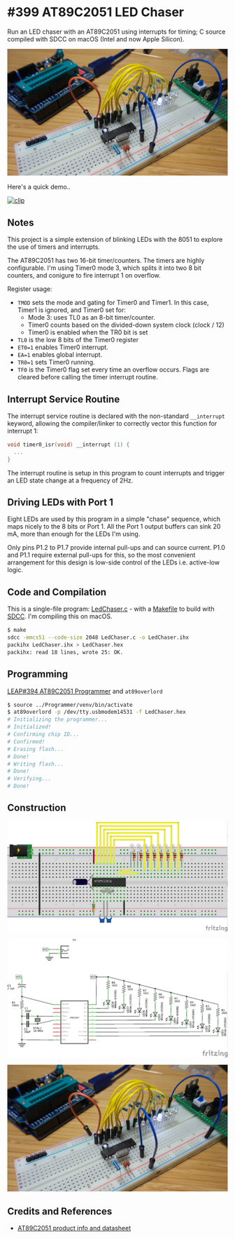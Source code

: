 # #399 AT89C2051 LED Chaser

Run an LED chaser with an AT89C2051 using interrupts for timing; C source compiled with SDCC on macOS (Intel and now Apple Silicon).

![Build](./assets/LedChaser_build.jpg?raw=true)

Here's a quick demo..

[![clip](https://img.youtube.com/vi/OgvEktRaQ-w/0.jpg)](https://www.youtube.com/watch?v=OgvEktRaQ-w)

## Notes

This project is a simple extension of blinking LEDs with the 8051 to explore the use of timers and interrupts.

The AT89C2051 has two 16-bit timer/counters.
The timers are highly configurable. I'm using Timer0 mode 3, which splits it into two 8 bit counters,
and conigure to fire interrupt 1 on overflow.

Register usage:

* `TMOD` sets the mode and gating for Timer0 and Timer1. In this case, Timer1 is ignored, and Timer0 set for:
    * Mode 3: uses TL0 as an 8-bit timer/counter.
    * Timer0 counts based on the divided-down system clock (clock / 12)
    * Timer0 is enabled when the TR0 bit is set
* `TL0` is the low 8 bits of the Timer0 register
* `ET0=1` enables Timer0 interrupt.
* `EA=1`  enables global interrupt.
* `TR0=1` sets Timer0 running.
* `TF0` is the Timer0 flag set every time an overflow occurs. Flags are cleared before calling the timer interrupt routine.

## Interrupt Service Routine

The interrupt service routine is declared with the non-standard `__interrupt` keyword,
allowing the compiler/linker to correctly vector this function for interrupt 1:

```c
void timer0_isr(void) __interrupt (1) {
  ...
}
```

The interrupt routine is setup in this program to count interrupts and trigger an LED state change at a frequency of 2Hz.

## Driving LEDs with Port 1

Eight LEDs are used by this program in a simple "chase" sequence, which maps nicely to the 8 bits or Port 1.
All the Port 1 output buffers can sink 20 mA, more than enough for the LEDs I'm using.

Only pins P1.2 to P1.7 provide internal pull-ups and can source current. P1.0 and P1.1 require external pull-ups for this,
so the most convenient arrangement for this design is low-side control of the LEDs i.e. active-low logic.

## Code and Compilation

This is a single-file program: [LedChaser.c](./LedChaser.c) - with a [Makefile](./Makefile) to build with
[SDCC](https://sdcc.sourceforge.net). I'm compiling this on macOS.

```sh
$ make
sdcc -mmcs51 --code-size 2048 LedChaser.c -o LedChaser.ihx
packihx LedChaser.ihx > LedChaser.hex
packihx: read 18 lines, wrote 25: OK.
```

## Programming

[LEAP#394 AT89C2051 Programmer](../Programmer) and `at89overlord`

```sh
$ source ../Programmer/venv/bin/activate
$ at89overlord -p /dev/tty.usbmodem14531 -f LedChaser.hex
# Initializing the programmer...
# Initialized!
# Confirming chip ID...
# Confirmed!
# Erasing flash...
# Done!
# Writing flash...
# Done!
# Verifying...
# Done!
```

## Construction

![Breadboard](./assets/LedChaser_bb.jpg?raw=true)

![Schematic](./assets/LedChaser_schematic.jpg?raw=true)

![Build](./assets/LedChaser_build.jpg?raw=true)

## Credits and References

* [AT89C2051 product info and datasheet](https://www.microchip.com/wwwproducts/en/AT89c2051)
